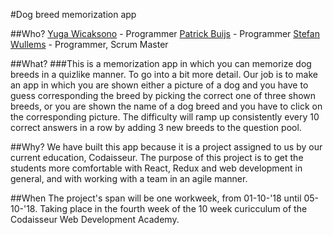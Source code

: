#Dog breed memorization app

##Who?
[Yuga Wicaksono](https://github.com/yugaWicaksono) - Programmer
[Patrick Buijs](https://github.com/P4tr1ckk) - Programmer
[Stefan Wullems](https://github.com/Stefanwullems) - Programmer, Scrum Master

##What?
###This is a memorization app in which you can memorize dog breeds in a quizlike manner.
To go into a bit more detail. Our job is to make an app in which you are shown either a picture of a dog and you have to guess corresponding the breed by picking the correct one of three shown breeds,
or you are shown the name of a dog breed and you have to click on the corresponding picture. The difficulty will ramp up consistently every 10 correct answers in a row by adding 3 new breeds to the question pool.

##Why?
We have built this app because it is a project assigned to us by our current education, Codaisseur. The purpose of this project is to get the students more comfortable with React, Redux and web development in general, and with working with a team in an agile manner.

##When
The project's span will be one workweek, from 01-10-'18 until 05-10-'18. Taking place in the fourth week of the 10 week curicculum of the Codaisseur Web Development Academy.
